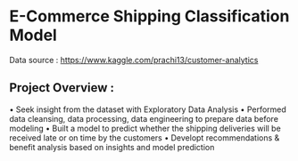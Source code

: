 # E-Commerce Shipping Classification Model
Data source : https://www.kaggle.com/prachi13/customer-analytics

## Project Overview :
• Seek insight from the dataset with Exploratory Data Analysis
• Performed data cleansing, data processing, data engineering to prepare data before modeling
• Built a model to predict whether the shipping deliveries will be received late or on time by the customers
• Developt recommendations & benefit analysis based on insights and model prediction
